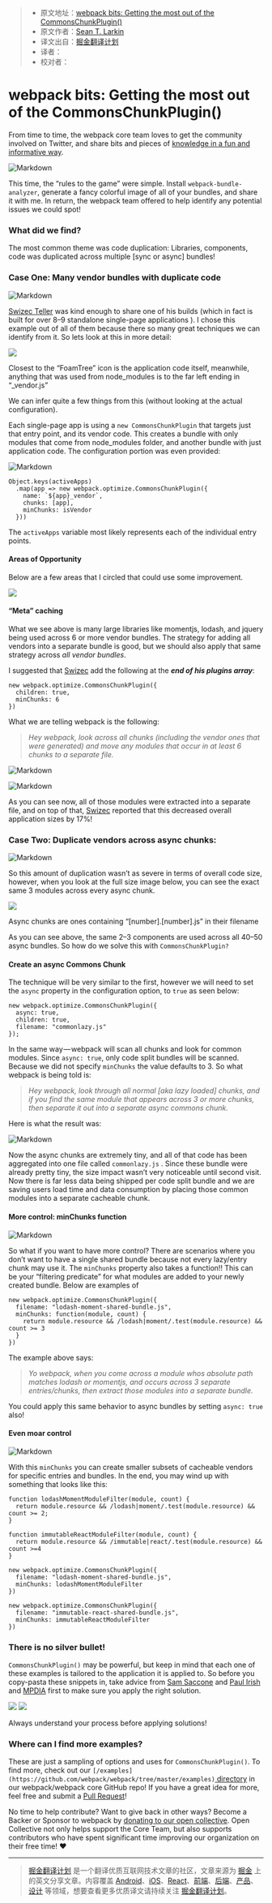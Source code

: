 > * 原文地址：[webpack bits: Getting the most out of the CommonsChunkPlugin()](https://medium.com/webpack/webpack-bits-getting-the-most-out-of-the-commonschunkplugin-ab389e5f318#.hn8v7ul1f)
> * 原文作者：[Sean T. Larkin](https://medium.com/@TheLarkInn?source=post_header_lockup)
> * 译文出自：[掘金翻译计划](https://github.com/xitu/gold-miner)
> * 译者：
> * 校对者：

# webpack bits: Getting the most out of the CommonsChunkPlugin() #

From time to time, the webpack core team loves to get the community involved on Twitter, and share bits and pieces of [knowledge in a fun and informative way](https://twitter.com/TheLarkInn/status/842817690951733248).

![Markdown](http://i4.buimg.com/1949/614a949156a09f9e.png)


This time, the “rules to the game” were simple. Install `webpack-bundle-analyzer`, generate a fancy colorful image of all of your bundles, and share it with me. In return, the webpack team offered to help identify any potential issues we could spot!

### What did we find? ###

The most common theme was code duplication: Libraries, components, code was duplicated across multiple [sync or async] bundles!

### Case One: Many vendor bundles with duplicate code ###

![Markdown](http://i4.buimg.com/1949/4861f2a4f8e4ad74.png)

[Swizec Teller](https://medium.com/@swizec) was kind enough to share one of his builds (which in fact is built for over 8–9 standalone single-page applications ). I chose this example out of all of them because there so many great techniques we can identify from it. So lets look at this in more detail:

<img class="progressiveMedia-noscript js-progressiveMedia-inner" src="https://cdn-images-1.medium.com/max/2000/1*Mt5awEvcigXceRDpZRX4Dw.png">

Closest to the “FoamTree” icon is the application code itself, meanwhile, anything that was used from node_modules is to the far left ending in “_vendor.js”

We can infer quite a few things from this (without looking at the actual configuration).

Each single-page app is using a `new CommonsChunkPlugin` that targets just that entry point, and its vendor code. This creates a bundle with only modules that come from node_modules folder, and another bundle with just application code. The configuration portion was even provided:

![Markdown](http://i4.buimg.com/1949/5a6138ec9a638b46.png)

    Object.keys(activeApps)
      .map(app => new webpack.optimize.CommonsChunkPlugin({
        name: `${app}_vendor`,
        chunks: [app],
        minChunks: isVendor
      }))

The `activeApps` variable most likely represents each of the individual entry points.

#### Areas of Opportunity ####

Below are a few areas that I circled that could use some improvement.

<img class="progressiveMedia-noscript js-progressiveMedia-inner" src="https://cdn-images-1.medium.com/max/800/1*D4m4sa9X1V05y7I7ZCMbZA.png">

#### “Meta” caching ####

What we see above is many large libraries like momentjs, lodash, and jquery being used across 6 or more vendor bundles. The strategy for adding all vendors into a separate bundle is good, but we should also apply that same strategy across *all vendor bundles*.

I suggested that [Swizec](https://medium.com/@swizec) add the following at the ***end of his plugins array***:

    new webpack.optimize.CommonsChunkPlugin({
      children: true, 
      minChunks: 6
    })

What we are telling webpack is the following:

> *Hey webpack, look across all chunks (including the vendor ones that were generated) and move any modules that occur in at least 6 chunks to a separate file.*

![Markdown](http://i4.buimg.com/1949/e78d1afe76a28e8c.png)


![Markdown](http://i4.buimg.com/1949/34e0c53c6bcbebc0.png)

As you can see now, all of those modules were extracted into a separate file, and on top of that, [Swizec](https://medium.com/@swizec) reported that this decreased overall application sizes by 17%!

### Case Two: Duplicate vendors across async chunks:

![Markdown](http://i4.buimg.com/1949/6c6cf1a954d205cf.png)

So this amount of duplication wasn’t as severe in terms of overall code size, however, when you look at the full size image below, you can see the exact same 3 modules across every async chunk.

<img class="progressiveMedia-noscript js-progressiveMedia-inner" src="https://cdn-images-1.medium.com/max/2000/1*yRCgk_pzDpkMfQGKpCO_HA.jpeg">

Async chunks are ones containing “[number].[number].js” in their filename

As you can see above, the same 2–3 components are used across all 40–50 async bundles. So how do we solve this with `CommonsChunkPlugin?`

#### Create an async Commons Chunk ####

The technique will be very similar to the first, however we will need to set the `async` property in the configuration option, to `true` as seen below:

    new webpack.optimize.CommonsChunkPlugin({
      async: true, 
      children: true, 
      filename: "commonlazy.js"
    });

In the same way — webpack will scan all chunks and look for common modules. Since `async: true`, only code split bundles will be scanned. Because we did not specify `minChunks` the value defaults to 3. So what webpack is being told is:

> *Hey webpack, look through all normal [aka lazy loaded] chunks, and if you find the same module that appears across 3 or more chunks, then separate it out into a separate async commons chunk.*

Here is what the result was:

![Markdown](http://i4.buimg.com/1949/626cbab70072f442.png)


Now the async chunks are extremely tiny, and all of that code has been aggregated into one file called `commonlazy.js` . Since these bundle were already pretty tiny, the size impact wasn’t very noticeable until second visit. Now there is far less data being shipped per code split bundle and we are saving users load time and data consumption by placing those common modules into a separate cacheable chunk.

#### More control: minChunks function ####

![Markdown](http://i4.buimg.com/1949/4c434dda7236e0e0.png)

So what if you want to have more control? There are scenarios where you don’t want to have a single shared bundle because not every lazy/entry chunk may use it. The `minChunks` property also takes a function!! This can be your “filtering predicate” for what modules are added to your newly created bundle. Below are examples of

    new webpack.optimize.CommonsChunkPlugin({
      filename: "lodash-moment-shared-bundle.js", 
      minChunks: function(module, count) { 
        return module.resource && /lodash|moment/.test(module.resource) && count >= 3
      }
    })

The example above says:

> *Yo webpack, when you come across a module whos absolute path matches lodash or momentjs, and occurs across 3 separate entries/chunks, then extract those modules into a separate bundle.*

You could apply this same behavior to async bundles by setting `async: true` also!

#### Even moar control

![Markdown](http://i4.buimg.com/1949/4c434dda7236e0e0.png)

With this `minChunks` you can create smaller subsets of cacheable vendors for specific entries and bundles. In the end, you may wind up with something that looks like this:

    function lodashMomentModuleFilter(module, count) {
      return module.resource && /lodash|moment/.test(module.resource) && count >= 2;
    }

    function immutableReactModuleFilter(module, count) {
      return module.resource && /immutable|react/.test(module.resource) && count >=4
    }

    new webpack.optimize.CommonsChunkPlugin({
      filename: "lodash-moment-shared-bundle.js", 
      minChunks: lodashMomentModuleFilter
    })

    new webpack.optimize.CommonsChunkPlugin({
      filename: "immutable-react-shared-bundle.js", 
      minChunks: immutableReactModuleFilter
    })

### There is no silver bullet! ### 

`CommonsChunkPlugin()` may be powerful, but keep in mind that each one of these examples is tailored to the application it is applied to. So before you copy-pasta these snippets in, take advice from [Sam Saccone](https://medium.com/@samccone) and [Paul Irish](https://medium.com/@paul_irish) and [MPDIA](https://youtu.be/6m_E-mC0y3Y?t=11m38s) first to make sure you apply the right solution.

<img class="progressiveMedia-noscript js-progressiveMedia-inner" src="https://cdn-images-1.medium.com/max/600/1*ca-C6QCv9ANIJ05lR8wm_w.png">

<img class="progressiveMedia-noscript js-progressiveMedia-inner" src="https://cdn-images-1.medium.com/max/600/1*BGLLxCDDczXd9hxO47eTcw.png">

Always understand your process before applying solutions!

### Where can I find more examples? ###

These are just a sampling of options and uses for `CommonsChunkPlugin()`. To find more, check out our `[/examples](https://github.com/webpack/webpack/tree/master/examples)`[ directory](https://github.com/webpack/webpack/tree/master/examples) in our webpack/webpack core GitHub repo! If you have a great idea for more, feel free and submit a [Pull Request](https://github.com/webpack/webpack/blob/master/CONTRIBUTING.md)!

No time to help contribute? Want to give back in other ways? Become a Backer or Sponsor to webpack by [donating to our open collective](https://opencollective.com/webpack). Open Collective not only helps support the Core Team, but also supports contributors who have spent significant time improving our organization on their free time! ❤

---

> [掘金翻译计划](https://github.com/xitu/gold-miner) 是一个翻译优质互联网技术文章的社区，文章来源为 [掘金](https://juejin.im) 上的英文分享文章。内容覆盖 [Android](https://github.com/xitu/gold-miner#android)、[iOS](https://github.com/xitu/gold-miner#ios)、[React](https://github.com/xitu/gold-miner#react)、[前端](https://github.com/xitu/gold-miner#前端)、[后端](https://github.com/xitu/gold-miner#后端)、[产品](https://github.com/xitu/gold-miner#产品)、[设计](https://github.com/xitu/gold-miner#设计) 等领域，想要查看更多优质译文请持续关注 [掘金翻译计划](https://github.com/xitu/gold-miner)。
